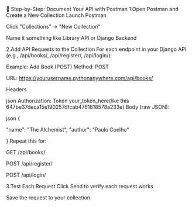 🧾 Step-by-Step: Document Your API with Postman
1.Open Postman and Create a New Collection
Launch Postman

Click "Collections" → "New Collection"

Name it something like Library API or Django Backend

2.Add API Requests to the Collection
For each endpoint in your Django API (e.g., /api/books/, /api/register/, /api/login/):

Example: Add Book (POST)
Method: POST

URL: https://yourusername.pythonanywhere.com/api/books/

Headers

json
Authorization: Token your_token_here(like this 647be37deca15e190257dfcab4761818578a233e)
Body (raw JSON):

json
{

  "name": "The Alchemist",
  "author": "Paulo Coelho"
  
}
Repeat this for:

GET /api/books/

POST /api/register/

POST /api/login/


3.Test Each Request
Click Send to verify each request works

Save the request to your collection

